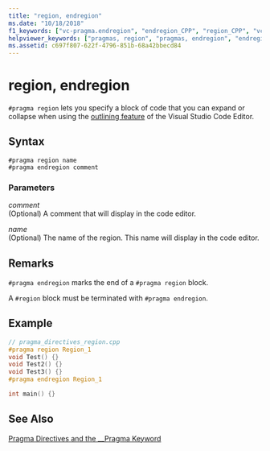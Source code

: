 ```yaml
---
title: "region, endregion"
ms.date: "10/18/2018"
f1_keywords: ["vc-pragma.endregion", "endregion_CPP", "region_CPP", "vc-pragma.region"]
helpviewer_keywords: ["pragmas, region", "pragmas, endregion", "endregion pragma", "region pragma"]
ms.assetid: c697f807-622f-4796-851b-68a42bbecd84
---
```

# region, endregion

`#pragma region` lets you specify a block of code that you can expand or collapse when using the [outlining feature](/visualstudio/ide/outlining) of the Visual Studio Code Editor.

## Syntax

```
#pragma region name
#pragma endregion comment
```

### Parameters

*comment*<br/>
(Optional) A comment that will display in the code editor.

*name*<br/>
(Optional) The name of the region.  This name will display in the code editor.

## Remarks

`#pragma endregion` marks the end of a `#pragma region` block.

A `#region` block must be terminated with `#pragma endregion`.

## Example

```cpp
// pragma_directives_region.cpp
#pragma region Region_1
void Test() {}
void Test2() {}
void Test3() {}
#pragma endregion Region_1

int main() {}
```

## See Also

[Pragma Directives and the __Pragma Keyword](../preprocessor/pragma-directives-and-the-pragma-keyword.md)